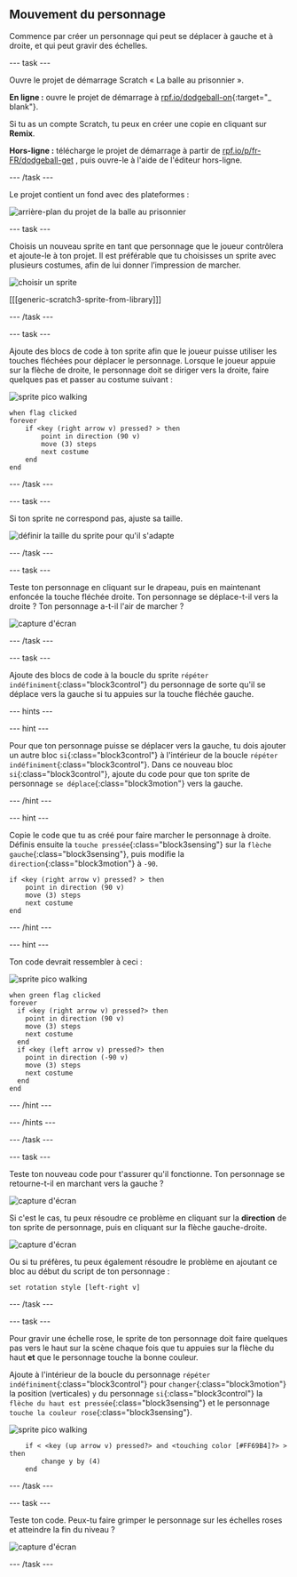 ## Mouvement du personnage

Commence par créer un personnage qui peut se déplacer à gauche et à droite, et qui peut gravir des échelles.

--- task ---

Ouvre le projet de démarrage Scratch « La balle au prisonnier ».

**En ligne :** ouvre le projet de démarrage à [rpf.io/dodgeball-on](http://rpf.io/dodgeball-on){:target="_ blank"}.

Si tu as un compte Scratch, tu peux en créer une copie en cliquant sur **Remix**.

**Hors-ligne :** télécharge le projet de démarrage à partir de [rpf.io/p/fr-FR/dodgeball-get](http://rpf.io/p/fr-FR/dodgeball-get) , puis ouvre-le à l'aide de l'éditeur hors-ligne.

--- /task ---

Le projet contient un fond avec des plateformes :

![arrière-plan du projet de la balle au prisonnier](images/dodge-background.png)

--- task ---

Choisis un nouveau sprite en tant que personnage que le joueur contrôlera et ajoute-le à ton projet. Il est préférable que tu choisisses un sprite avec plusieurs costumes, afin de lui donner l’impression de marcher.

![choisir un sprite](images/dodge-characters.png)

[[[generic-scratch3-sprite-from-library]]]

--- /task ---

--- task ---

Ajoute des blocs de code à ton sprite afin que le joueur puisse utiliser les touches fléchées pour déplacer le personnage. Lorsque le joueur appuie sur la flèche de droite, le personnage doit se diriger vers la droite, faire quelques pas et passer au costume suivant :

![sprite pico walking](images/pico_walking_sprite.png)

```blocks3
when flag clicked
forever
	if <key (right arrow v) pressed? > then
		point in direction (90 v)
		move (3) steps
		next costume
	end
end
```

--- /task ---

--- task ---

Si ton sprite ne correspond pas, ajuste sa taille.

![définir la taille du sprite pour qu'il s'adapte](images/dodge-sprite-size-annotated.png)

--- /task ---

--- task ---

Teste ton personnage en cliquant sur le drapeau, puis en maintenant enfoncée la touche fléchée droite. Ton personnage se déplace-t-il vers la droite ? Ton personnage a-t-il l'air de marcher ?

![capture d'écran](images/dodge-walking.png)

--- /task ---

--- task ---

Ajoute des blocs de code à la boucle du sprite `répéter indéfiniment`{:class="block3control"} du personnage de sorte qu'il se déplace vers la gauche si tu appuies sur la touche fléchée gauche.

--- hints ---


--- hint ---

Pour que ton personnage puisse se déplacer vers la gauche, tu dois ajouter un autre bloc `si`{:class="block3control"} à l'intérieur de la boucle `répéter indéfiniment`{:class="block3control"}. Dans ce nouveau bloc `si`{:class="block3control"}, ajoute du code pour que ton sprite de personnage `se déplace`{:class="block3motion"} vers la gauche.

--- /hint ---

--- hint ---

Copie le code que tu as créé pour faire marcher le personnage à droite. Définis ensuite la `touche pressée`{:class="block3sensing"} sur la `flèche gauche`{:class="block3sensing"}, puis modifie la `direction`{:class="block3motion"} à `-90`.

```blocks3
if <key (right arrow v) pressed? > then
	point in direction (90 v)
	move (3) steps
	next costume
end
```

--- /hint ---

--- hint ---

Ton code devrait ressembler à ceci :

![sprite pico walking](images/pico_walking_sprite.png)

```blocks3
when green flag clicked
forever 
  if <key (right arrow v) pressed?> then 
    point in direction (90 v)
    move (3) steps
    next costume
  end
  if <key (left arrow v) pressed?> then 
    point in direction (-90 v)
    move (3) steps
    next costume
  end
end
```

--- /hint ---

--- /hints ---

--- /task ---

--- task ---

Teste ton nouveau code pour t'assurer qu'il fonctionne. Ton personnage se retourne-t-il en marchant vers la gauche ?

![capture d'écran](images/dodge-upside-down.png)

Si c'est le cas, tu peux résoudre ce problème en cliquant sur la **direction** de ton sprite de personnage, puis en cliquant sur la flèche gauche-droite.

![capture d'écran](images/dodge-left-right-annotated.png)

Ou si tu préfères, tu peux également résoudre le problème en ajoutant ce bloc au début du script de ton personnage :

```blocks3
set rotation style [left-right v]
```

--- /task ---

--- task ---

Pour gravir une échelle rose, le sprite de ton personnage doit faire quelques pas vers le haut sur la scène chaque fois que tu appuies sur la flèche du haut **et** que le personnage touche la bonne couleur.

Ajoute à l'intérieur de la boucle du personnage `répéter indéfiniment`{:class="block3control"} pour `changer`{:class="block3motion"} la position (verticales) `y` du personnage `si`{:class="block3control"} la `flèche du haut est pressée`{:class="block3sensing"} et le personnage `touche la couleur rose`{:class="block3sensing"}.

![sprite pico walking](images/pico_walking_sprite.png)

```blocks3
	if < <key (up arrow v) pressed?> and <touching color [#FF69B4]?> > then
		change y by (4)
	end
```

--- /task ---

--- task ---

Teste ton code. Peux-tu faire grimper le personnage sur les échelles roses et atteindre la fin du niveau ?

![capture d'écran](images/dodge-test-character.png)

--- /task ---